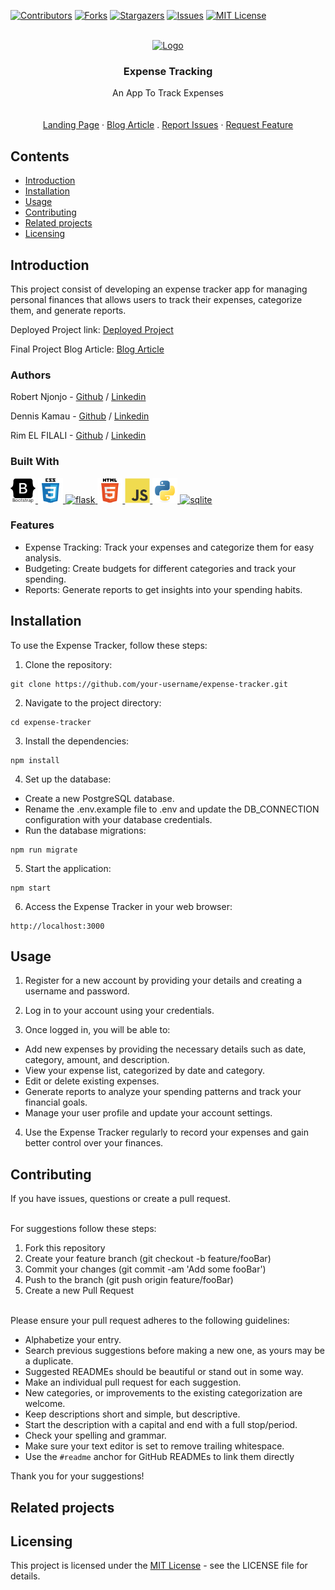 [![Contributors][contributors-shield]][contributors-url]
[![Forks][forks-shield]][forks-url]
[![Stargazers][stars-shield]][stars-url]
[![Issues][issues-shield]][issues-url]
[![MIT License][license-shield]][license-url]

<br />
<div align="center">
  <a href="https://github.com/Dkemzy/alx-webstack-portfolio-project/">
    <img src="https://github.com/Dkemzy/alx-webstack-portfolio-project/blob/main/static/css/images/logo.png" alt="Logo" width="600" height="250">
  </a>

  <h3 align="center">Expense Tracking</h3></h3>

  <p align="center">
    An App To Track Expenses
    <br />
    <br />
    <br />
    <a href="">Landing Page</a>
    ·
    <a href="">Blog Article</a>
    .
    <a href="https://github.com/Dkemzy/alx-webstack-portfolio-project/issues">Report Issues</a>
    ·
    <a href="https://github.com/Dkemzy/alx-webstack-portfolio-project/issues">Request Feature</a>
  </p>
</div>

## Contents

- [Introduction](#introduction)
- [Installation](#installation)
- [Usage](#usage)
- [Contributing](#contributing)
- [Related projects](#related-projects)
- [Licensing](#licensing)

## Introduction

This project consist of developing an expense tracker app for managing personal finances that allows users to track their expenses, categorize them, and generate reports.

Deployed Project link: [Deployed Project](https://www.youtube.com/)

Final Project Blog Article: [Blog Article]()

### Authors

Robert Njonjo - [Github](https://github.com/M1urray) / [Linkedin](https://www.linkedin.com/)

Dennis Kamau - [Github](https://github.com/Dkemzy) / [Linkedin](https://www.linkedin.com/in/)

Rim EL FILALI - [Github](https://github.com/Rima119) / [Linkedin](https://www.linkedin.com/in/rim-el-filali-0710a6269/)

### Built With

<p align="left"> <a href="https://getbootstrap.com" target="_blank" rel="noreferrer"> <img src="https://raw.githubusercontent.com/devicons/devicon/master/icons/bootstrap/bootstrap-plain-wordmark.svg" alt="bootstrap" width="40" height="40"/> </a> <a href="https://www.w3schools.com/css/" target="_blank" rel="noreferrer"> <img src="https://raw.githubusercontent.com/devicons/devicon/master/icons/css3/css3-original-wordmark.svg" alt="css3" width="40" height="40"/> </a> <a href="https://flask.palletsprojects.com/" target="_blank" rel="noreferrer"> <img src="https://www.vectorlogo.zone/logos/pocoo_flask/pocoo_flask-icon.svg" alt="flask" width="40" height="40"/> </a> <a href="https://www.w3.org/html/" target="_blank" rel="noreferrer"> <img src="https://raw.githubusercontent.com/devicons/devicon/master/icons/html5/html5-original-wordmark.svg" alt="html5" width="40" height="40"/> </a> <a href="https://developer.mozilla.org/en-US/docs/Web/JavaScript" target="_blank" rel="noreferrer"> <img src="https://raw.githubusercontent.com/devicons/devicon/master/icons/javascript/javascript-original.svg" alt="javascript" width="40" height="40"/> </a> <a href="https://www.python.org" target="_blank" rel="noreferrer"> <img src="https://raw.githubusercontent.com/devicons/devicon/master/icons/python/python-original.svg" alt="python" width="40" height="40"/> </a> <a href="https://www.sqlite.org/" target="_blank" rel="noreferrer"> <img src="https://www.vectorlogo.zone/logos/sqlite/sqlite-icon.svg" alt="sqlite" width="40" height="40"/> </a> </p>

### Features

- Expense Tracking: Track your expenses and categorize them for easy analysis.
- Budgeting: Create budgets for different categories and track your spending.
- Reports: Generate reports to get insights into your spending habits.

## Installation
To use the Expense Tracker, follow these steps:

1. Clone the repository:
``` shell
git clone https://github.com/your-username/expense-tracker.git
```
2. Navigate to the project directory:
``` shell
cd expense-tracker
```
3. Install the dependencies:
``` shell
npm install
```
4. Set up the database:

 - Create a new PostgreSQL database.
 - Rename the .env.example file to .env and update the DB_CONNECTION configuration with your database credentials.
 - Run the database migrations:

``` shell
npm run migrate
```
5. Start the application:
``` shell
npm start
```
6. Access the Expense Tracker in your web browser:
``` arduino
http://localhost:3000
````
## Usage
1. Register for a new account by providing your details and creating a username and password.

2. Log in to your account using your credentials.

3. Once logged in, you will be able to:
- Add new expenses by providing the necessary details such as date, category, amount, and description.
- View your expense list, categorized by date and category.
- Edit or delete existing expenses.
- Generate reports to analyze your spending patterns and track your financial goals.
- Manage your user profile and update your account settings.

4. Use the Expense Tracker regularly to record your expenses and gain better control over your finances.

## Contributing

If you have issues, questions or create a pull request.

</br>
For suggestions follow these steps:

1. Fork this repository
2. Create your feature branch (git checkout -b feature/fooBar)
3. Commit your changes (git commit -am 'Add some fooBar')
4. Push to the branch (git push origin feature/fooBar)
5. Create a new Pull Request
</br>
Please ensure your pull request adheres to the following guidelines:

- Alphabetize your entry.
- Search previous suggestions before making a new one, as yours may be a duplicate.
- Suggested READMEs should be beautiful or stand out in some way.
- Make an individual pull request for each suggestion.
- New categories, or improvements to the existing categorization are welcome.
- Keep descriptions short and simple, but descriptive.
- Start the description with a capital and end with a full stop/period.
- Check your spelling and grammar.
- Make sure your text editor is set to remove trailing whitespace.
- Use the `#readme` anchor for GitHub READMEs to link them directly

Thank you for your suggestions!

## Related projects

## Licensing

This project is licensed under the [MIT License](https://github.com/Dkemzy/alx-webstack-portfolio-project/blob/main/LICENSE) - see the LICENSE file for details.

[contributors-shield]: https://img.shields.io/github/contributors/Dkemzy/alx-webstack-portfolio-project.svg?style=for-the-badge
[contributors-url]: https://github.com/Dkemzy/alx-webstack-portfolio-project/graphs/contributors
[forks-shield]: https://img.shields.io/github/forks/Dkemzy/alx-webstack-portfolio-project.svg?style=for-the-badge
[forks-url]: https://github.com/Dkemzy/alx-webstack-portfolio-project/forks
[stars-shield]: https://img.shields.io/github/stars/Dkemzy/alx-webstack-portfolio-project.svg?style=for-the-badge
[stars-url]: https://github.com/Dkemzy/alx-webstack-portfolio-project/stargazers
[issues-shield]: https://img.shields.io/github/issues/Dkemzy/alx-webstack-portfolio-project.svg?style=for-the-badge
[issues-url]: https://github.com/Dkemzy/alx-webstack-portfolio-project/issues
[license-shield]: https://img.shields.io/github/license/Dkemzy/alx-webstack-portfolio-project.svg?style=for-the-badge
[license-url]: https://github.com/Dkemzy/alx-webstack-portfolio-project/blob/main/LICENSE
